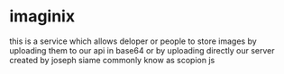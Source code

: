 # imaginix
this is a service which allows deloper or people to store images by uploading them to our api in base64 or by uploading directly our server created by joseph siame commonly know as scopion js
